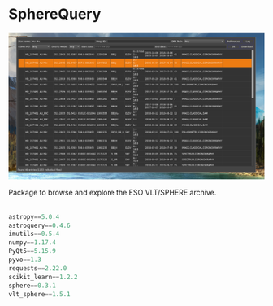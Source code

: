 # SphereQuery

![example](screenshots/SphereQuery.png)

Package to browse and explore the ESO VLT/SPHERE archive.

```python

astropy==5.0.4
astroquery==0.4.6
imutils==0.5.4
numpy==1.17.4
PyQt5==5.15.9
pyvo==1.3
requests==2.22.0
scikit_learn==1.2.2
sphere==0.3.1
vlt_sphere==1.5.1

```


